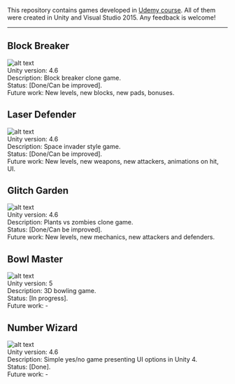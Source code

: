 This repository contains games developed in [Udemy course](https://www.udemy.com/unitycourse/learn/v4/).
All of them were created in Unity and Visual Studio 2015.
Any feedback is welcome!  

---
## Block Breaker
![alt text](https://github.com/pkupilas/Games/blob/master/_Resources/blockgif.gif?raw=true "Block Breaker demo game")  
Unity version: 4.6  
Description: Block breaker clone game.   
Status: [Done/Can be improved].  
Future work: New levels, new blocks, new pads, bonuses.  

## Laser Defender
![alt text](https://github.com/pkupilas/Games/blob/master/_Resources/lasergif.gif?raw=true "Laser Defender demo game")  
Unity version: 4.6  
Description: Space invader style game.  
Status: [Done/Can be improved].  
Future work: New levels, new weapons, new attackers, animations on hit, UI.  

## Glitch Garden
![alt text](https://github.com/pkupilas/Games/blob/master/_Resources/glitchgif.gif?raw=true "Glitch Garden demo game")  
Unity version: 4.6  
Description: Plants vs zombies clone game.  
Status: [Done/Can be improved].  
Future work: New levels, new mechanics, new attackers and defenders.  

## Bowl Master
![alt text](https://github.com/pkupilas/Games/blob/master/_Resources/bowlgif.gif?raw=true "Bowl Master demo game")  
Unity version: 5  
Description: 3D bowling game.  
Status: [In progress].  
Future work: -  

## Number Wizard
![alt text](https://github.com/pkupilas/Games/blob/master/_Resources/wizzardgif.gif?raw=true "Number Wizard demo game")  
Unity version: 4.6  
Description: Simple yes/no game presenting UI options in Unity 4.  
Status: [Done].  
Future work: -  